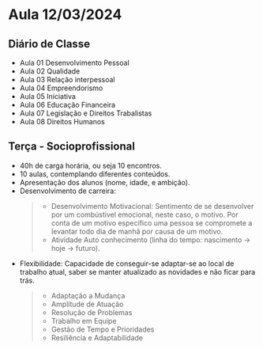 # Aula 12/03/2024

## Diário de Classe

- Aula 01 Desenvolvimento Pessoal
- Aula 02 Qualidade
- Aula 03 Relação interpessoal
- Aula 04 Empreendorismo
- Aula 05 Iniciativa
- Aula 06 Educação Financeira
- Aula 07 Legislação e Direitos Trabalistas
- Aula 08 Direitos Humanos

## Terça - Socioprofissional

- 40h de carga horária, ou seja 10 encontros.
- 10 aulas, contemplando diferentes conteúdos.
- Apresentação dos alunos (nome, idade, e ambição).
- Desenvolvimento de carreira:
    > - Desenvolvimento Motivacional: Sentimento de se desenvolver por um combústivel emocional, neste caso, o motivo. Por conta de um motivo específico uma pessoa se compromete a levantar todo dia de manhã por causa de um motivo. 
    > - Atividade Auto conhecimento (linha do tempo: nascimento -> hoje -> futuro).
- Flexibilidade: Capacidade de conseguir-se adaptar-se ao local de trabalho atual, saber se manter atualizado as novidades e não ficar para trás.
    > - Adaptação a Mudança
    > - Amplitude de Atuação
    > - Resolução de Problemas
    > - Trabalho em Equipe
    > - Gestão de Tempo e Prioridades
    > - Resiliência e Adaptabilidade
    

